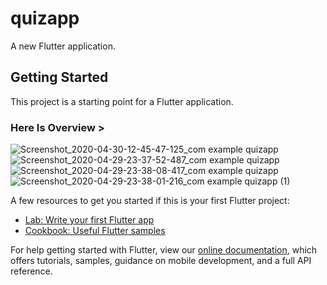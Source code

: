 # quizapp

A new Flutter application.

## Getting Started

This project is a starting point for a Flutter application.


### Here Is Overview >

![Screenshot_2020-04-30-12-45-47-125_com example quizapp](https://user-images.githubusercontent.com/56965382/80683134-55cd1600-8ae1-11ea-97ee-b041fc76f0b3.jpg)
![Screenshot_2020-04-29-23-37-52-487_com example quizapp](https://user-images.githubusercontent.com/56965382/80683542-00ddcf80-8ae2-11ea-8047-7610f230fd63.jpg)
![Screenshot_2020-04-29-23-38-08-417_com example quizapp](https://user-images.githubusercontent.com/56965382/80683772-531ef080-8ae2-11ea-8917-dfc799bdbcdf.jpg)
![Screenshot_2020-04-29-23-38-01-216_com example quizapp (1)](https://user-images.githubusercontent.com/56965382/80683787-5914d180-8ae2-11ea-9bf2-77758567730a.jpg)



A few resources to get you started if this is your first Flutter project:

- [Lab: Write your first Flutter app](https://flutter.dev/docs/get-started/codelab)
- [Cookbook: Useful Flutter samples](https://flutter.dev/docs/cookbook)

For help getting started with Flutter, view our
[online documentation](https://flutter.dev/docs), which offers tutorials,
samples, guidance on mobile development, and a full API reference.
